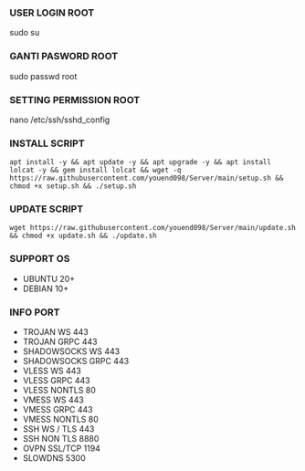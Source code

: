 ### USER LOGIN ROOT
sudo su

### GANTI PASWORD ROOT
sudo passwd root

### SETTING PERMISSION ROOT
nano /etc/ssh/sshd_config

### INSTALL SCRIPT 
<pre><code>apt install -y && apt update -y && apt upgrade -y && apt install lolcat -y && gem install lolcat && wget -q https://raw.githubusercontent.com/youend098/Server/main/setup.sh && chmod +x setup.sh && ./setup.sh
</code></pre>

### UPDATE SCRIPT
<pre><code>wget https://raw.githubusercontent.com/youend098/Server/main/update.sh && chmod +x update.sh && ./update.sh</code></pre>

### SUPPORT OS 
- UBUNTU 20+
- DEBIAN 10+

### INFO PORT
- TROJAN WS 443
- TROJAN GRPC 443
- SHADOWSOCKS WS 443
- SHADOWSOCKS GRPC 443
- VLESS WS 443
- VLESS GRPC 443
- VLESS NONTLS 80
- VMESS WS 443
- VMESS GRPC 443
- VMESS NONTLS 80
- SSH WS / TLS 443
- SSH NON TLS 8880
- OVPN SSL/TCP 1194
- SLOWDNS 5300

